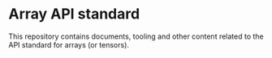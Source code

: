 # Array API standard

This repository contains documents, tooling and other content related to the
API standard for arrays (or tensors).

